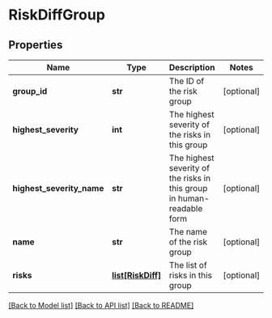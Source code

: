# RiskDiffGroup

## Properties
Name | Type | Description | Notes
------------ | ------------- | ------------- | -------------
**group_id** | **str** | The ID of the risk group | [optional] 
**highest_severity** | **int** | The highest severity of the risks in this group | [optional] 
**highest_severity_name** | **str** | The highest severity of the risks in this group in human-readable form | [optional] 
**name** | **str** | The name of the risk group | [optional] 
**risks** | [**list[RiskDiff]**](RiskDiff.md) | The list of risks in this group | [optional] 

[[Back to Model list]](../README.md#documentation-for-models) [[Back to API list]](../README.md#documentation-for-api-endpoints) [[Back to README]](../README.md)


